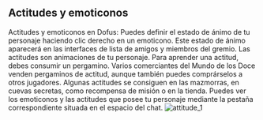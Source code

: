 ## Actitudes y emoticonos
Actitudes y emoticonos en Dofus: Puedes definir el estado de ánimo de tu personaje haciendo clic derecho en un emoticono. Este estado de ánimo aparecerá en las interfaces de lista de amigos y miembros del gremio.
Las actitudes son animaciones de tu personaje. Para aprender una actitud, debes consumir un pergamino. Varios comerciantes del Mundo de los Doce venden pergaminos de actitud, aunque también puedes comprárselos a otros jugadores. 
Algunas actitudes se consiguen en las mazmorras, en cuevas secretas, como recompensa de misión o en la tienda.
Puedes ver los emoticonos y las actitudes que posee tu personaje mediante la pestaña correspondiente situada en el espacio del chat.
![attitude_1](https://media.discordapp.net/attachments/1107006154426560682/1107007968534351952/attitude_1-200x300.png)